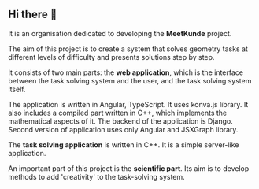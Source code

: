 ## Hi there 👋

It is an organisation dedicated to developing the **MeetKunde** project. 

The aim of this project is to create a system that solves geometry tasks at different levels of difficulty and presents solutions step by step.

It consists of two main parts: the **web application**, which is the interface between the task solving system and the user, and the task solving system itself.

The application is written in Angular, TypeScript. It uses konva.js library. It also includes a compiled part written in C++, which implements the mathematical aspects of it. The backend of the application is Django.
Second version of application uses only Angular and JSXGraph library.

The **task solving application** is written in C++. It is a simple server-like application.

An important part of this project is the **scientific part**. Its aim is to develop methods to add 'creativity' to the task-solving system.
